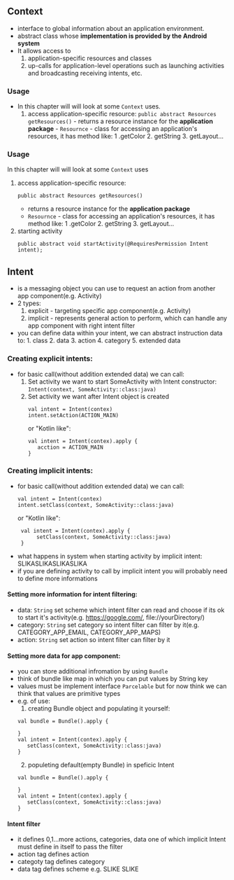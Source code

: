 ﻿
## Context
 - interface to global information about an application environment.
 - abstract class whose **implementation is provided by the Android system**
 - It allows access to 
      1. application-specific resources and classes
      2. up-calls for application-level operations such as launching activities and broadcasting receiving intents, etc.
### Usage
 - In this chapter will will look at some `Context` uses.
    1. access application-specific resource:
            ```
            public abstract Resources getResources()
            ```
            - returns a resource instance for the **application package**
                - `Resournce` - class for accessing an application's resources, it has method like:
                    1 .getColor
                    2. getString
                    3. getLayout...


### Usage
In this chapter will will look at some ```Context``` uses
   1. access application-specific resource:
      ```
      public abstract Resources getResources()
      ```
	     - returns a resource instance for the **application package**
        - `Resournce` - class for accessing an application's resources, it has method like:
	            1 .getColor
                2. getString
                3. getLayout...
   2. starting activity
      ```
      public abstract void startActivity(@RequiresPermission Intent intent);
      ```

## Intent
 - is a messaging object you can use to request an action from another app component(e.g. Activity)
 - 2 types:
	 1. explicit - targeting specific app component(e.g. Activity)  
	 2. implicit - represents general action to perform, which can handle any app component with right intent filter
- you can define data within your intent, we can abstract instruction data to:
	  1. class
	  2. data
	  3. action
	  4. category
	  5. extended data

### Creating explicit intents:
 - for basic call(without addition extended data) we can call:
	 1. Set activity we want to start SomeActivity with Intent constructor:
	       ```Intent(context, SomeActivity::class:java)```
	2. Set activity we want after Intent object is created
	      ```
	      val intent = Intent(contex)
		  intent.setAction(ACTION_MAIN)
	      ```
	      or "Kotlin like":
	      ```
	      val intent = Intent(contex).apply {
	         acction = ACTION_MAIN
	    }
        ```
### Creating implicit intents:
 - for basic call(without addition extended data) we can call:
	```
	val intent = Intent(contex)
	intent.setClass(context, SomeActivity::class:java)
	```
	or "Kotlin like":
	```
	 val intent = Intent(contex).apply {
		  setClass(context, SomeActivity::class:java)
	 }
	```
- what happens in system when starting activity by implicit intent:
SLIKASLIKASLIKASLIKA 
- if you are defining activity to call by implicit intent you will probably need to define more informations


#### Setting more information for intent filtering:
 - data: ```String```  set scheme which intent filter can read and choose if its ok to start it's activity(e.g. https://google.com/,  file://yourDirectory/)
 - category: ```String```  set category so intent filter can filter by it(e.g.  CATEGORY_APP_EMAIL, CATEGORY_APP_MAPS)
 - action: ```String```  set action so intent filter can filter by it


#### Setting more data for app component:
 - you can store additional infromation by using ```Bundle```
 - think of bundle like map in which you can put values by String key
 - values must be implement interface ```Parcelable``` but for now think we can think that values are primitive types
- e.g. of use:
  1. creating Bundle object and populating it yourself: 
    ```
    val bundle = Bundle().apply {
	    
    }
	val intent = Intent(contex).apply {
       setClass(context, SomeActivity::class:java)
	}
	```
  2. populeting default(empty Bundle) in speficic Intent 
    ```
    val bundle = Bundle().apply {
	    
    }
	val intent = Intent(contex).apply {
       setClass(context, SomeActivity::class:java)
	}
	```

#### Intent filter
- it defines 0,1...more actions, categories, data one of which  implicit Intent must define in itself to pass the filter
- action tag defines action
- categoty tag defines category 
- data tag defines scheme
e.g.
SLIKE SLIKE

